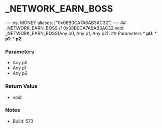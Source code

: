 # _NETWORK_EARN_BOSS

--- ns: MONEY aliases: ["0x08B0CA7A6AB3AC32"] --- ## _NETWORK_EARN_BOSS  // 0x08B0CA7A6AB3AC32 void _NETWORK_EARN_BOSS(Any p0, Any p1, Any p2);  ## Parameters * **p0**: * **p1**: * **p2**:

### Parameters
* Any p0
* Any p1
* Any p2

### Return Value
* void

### Notes
* Build: 573

